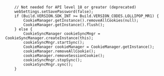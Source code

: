         // Not needed for API level 18 or greater (deprecated)
        webSettings.setSavePassword(false);
        if (Build.VERSION.SDK_INT >= Build.VERSION_CODES.LOLLIPOP_MR1) {
            CookieManager.getInstance().removeAllCookies(null);
            CookieManager.getInstance().flush();
        } else {
            CookieSyncManager cookieSyncMngr = CookieSyncManager.createInstance(this);
            cookieSyncMngr.startSync();
            CookieManager cookieManager = CookieManager.getInstance();
            cookieManager.removeAllCookie();
            cookieManager.removeSessionCookie();
            cookieSyncMngr.stopSync();
            cookieSyncMngr.sync();
        }